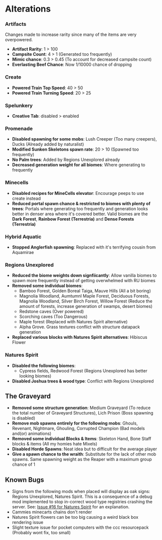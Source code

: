 # Alterations

### Artifacts
Changes made to increase rarity since many of the items are very overpowered.

- **Artifact Rarity**: 1 > 100
- **Campsite Count**: 4 > 1 (Generated too frequently)
- **Mimic chance**: 0.3 > 0.45 (To account for decreased campsite count)
- **Everlasting Beef Chance**: Now 1/10000 chance of dropping

### Create
- **Powered Train Top Speed**: 40 > 50
- **Powered Train Turning Speed**: 20 > 25

### Spelunkery
- **Creative Tab**: disabled > enabled

### Promenade
- **Disabled spawning for some mobs**: Lush Creeper (Too many creepers), Ducks (Already added by naturalist)
- **Modified Sunken Skeletons spawn rate**: 20 > 10 (Spawned too frequently)
- **No Palm trees**: Added by Regions Unexplored already
- **Decreased generation weight for all biomes**: Where generating to frequently

### Minecells
- **Disabled recipes for MineCells elevator**: Encourage peeps to use create instead
- **Reduced portal spawn chance & restricted to biomes with plenty of trees**:  Portals where generating too frequently and generation looks better in denser area where it's covered better. Valid biomes are the **Dark Forest**, **Rainbow Forest (Terrestria)** and **Dense Forests (Terrestria)**

### Hybrid Aquatic
- **Stopped Anglerfish spawning**: Replaced with it's terrifying cousin from Aquamirae

### Regions Unexplored
- **Reduced the biome weights down signfiicantly**: Allow vanilla biomes to spawn more frequently instead of getting overwhelmed with RU biomes
- **Removed some individual biomes**:
    - Bamboo Forest, Golden Boreal Taiga, Mauve Hills (All a bit boring)
    - Magnolia Woodland, Aumtumnl Maple Forest, Deciduous Forests, Magnolia Woodland, Silver Birch Forest, Willow Forest (Reduce the amount of forests, increase generation of swamps, desert biomes)
    - Redstone caves (Over powered)
    - Scorching caves (Too Dangerous)
    - Maple forest (Replaced with Natures Spirit alternative)
    - Alpha Grove. Grass textures conflict with structure datapack generation
- **Replaced various blocks with Natures Spirit alternatives**: Hibiscus Flower

### Natures Spirit
- **Disabled the following biomes**:
    - Cypress fields, Redwood Forest (Regions Unexplored has better looking biomes)
- **Disabled Joshua trees & wood type**: Conflict with Regions Unexplored

## The Graveyard
- **Removed some structure generation**: Medium Graveyard (To reduce the total number of Graveyard Structures), Lich Prison (Boss spawning is disabled)
- **Remove mob spawns entirely for the following mobs**: Ghouls, Revenant, Nightmare, Ghouling, Corrupted Champion (Bad models and(or) animations)
- **Removed some individual Blocks & Items**: Skeleton Hand, Bone Staff blocks & items (All my homies hate Mixels)
- **Disabled Horde Spawns**: Neat idea but to difficult for the average player
- **Give a spawn chance to the wraith**: Substitute for the lack of other mob spawns. Same spawning weight as the Reaper with a maximum group chance of 1

## Known Bugs

- Signs from the following mods when placed will display as oak signs: Regions Unexplored, Natures Spirit. This is a consequence of a debug mod implemented to stop in-correct wood type registries crashing the server. See: [Issue #16 for Natures Spirit](https://github.com/Team-Hibiscus/NatureSpirit/issues/16) for an explanation.
- Cammies minecarts chains don't render
- Natures Spirit flowers can be too big causing a weird black box rendering issue
- Slight texture issue for pocket computers with the ccc resourcepack (Probably wont fix, too small)

